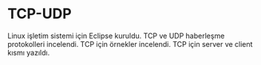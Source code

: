 # TCP-UDP

Linux işletim sistemi için Eclipse kuruldu.
TCP ve UDP haberleşme protokolleri incelendi.
TCP için örnekler incelendi.
TCP için server ve client kısmı yazıldı.
